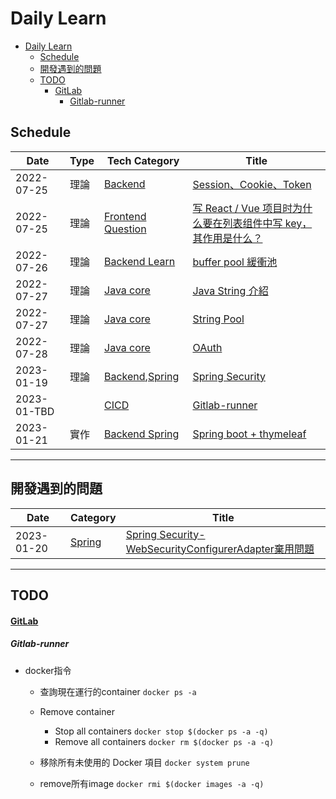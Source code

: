 # Daily Learn

- [Daily Learn](#daily-learn)
  - [Schedule](#schedule)
  - [開發遇到的問題](#開發遇到的問題)
  - [TODO](#todo)
      - [GitLab](#gitlab)
        - [Gitlab-runner](#gitlab-runner)

## Schedule

| Date        | Type | Tech Category                            | Title                                                                                 |
| ----------- | ---- | ---------------------------------------- | ------------------------------------------------------------------------------------- |
| 2022-07-25  | 理論 | [Backend](#Backend)                      | [Session、Cookie、Token](./backend/core/core.md#Session-Cookie-Token)                 |
| 2022-07-25  | 理論 | [Frontend Question](#Frontend)           | [写 React / Vue 项目时为什么要在列表组件中写 key，其作用是什么？](#backend_q_1)       |
| 2022-07-26  | 理論 | [Backend Learn](#Backend-Learn)          | [buffer pool 緩衝池](./backend/java/core.md#backend_java_core_buffer_pool)            |
| 2022-07-27  | 理論 | [Java core](./backend/java/core.md)      | [Java String 介紹](./backend/java/core.md#backend_java_core_string_intro)             |
| 2022-07-27  | 理論 | [Java core](./backend/java/core.md)      | [String Pool](./backend/java/core.md#backend_java_core_string_pool)                   |
| 2022-07-28  | 理論 | [Java core](./backend/java/core.md)      | [OAuth](#OAuth)                                                                       |
| 2023-01-19  | 理論 | [Backend](#Backend),[Spring](#Spring)    | [Spring Security](#Spring_Security)                                                   |
| 2023-01-TBD |      | [CICD](#CICD)                            | [Gitlab-runner](#)                                                                    |
| 2023-01-21  | 實作 | [Backend Spring](./backend/java/spring/) | [Spring boot + thymeleaf ](./backend/java/spring/devlog.md#spring-boot-thymeleaf實作) |

---

## 開發遇到的問題

| Date       | Category          | Title                                                                                                                      |
| ---------- | ----------------- | -------------------------------------------------------------------------------------------------------------------------- |
| 2023-01-20 | [Spring](#spring) | [Spring Security-WebSecurityConfigurerAdapter棄用問題](backend/java/spring/devlog.md#websecurityconfigureradapter棄用問題) |


---

## TODO

#### [GitLab](#gitlab)

##### Gitlab-runner

- docker指令
  - 查詢現在運行的container
        ```docker ps -a```

  - Remove container
    - Stop all containers
     ```docker stop $(docker ps -a -q)```
    - Remove all containers
     ```docker rm $(docker ps -a -q)```

  - 移除所有未使用的 Docker 項目
        ```docker system prune```

  - remove所有image
        ```docker rmi $(docker images -a -q)```
